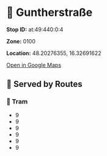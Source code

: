 # 🚉 Guntherstraße


**Stop ID:** at:49:440:0:4

**Zone:** 0100

**Location:** 48.20276355, 16.32691622

[Open in Google Maps](https://www.google.com/maps?q=48.20276355,16.32691622)

## 🚆 Served by Routes

### 🚊 Tram
- 9
- 9
- 9
- 9
- 9
- 9